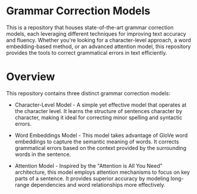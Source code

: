 # Grammar Correction Models
This is a repository that houses state-of-the-art grammar correction models, each leveraging different techniques for improving text accuracy and fluency. Whether you're looking for a character-level approach, a word embedding-based method, or an advanced attention model, this repository provides the tools to correct grammatical errors in text efficiently.

# Overview
This repository contains three distinct grammar correction models:

- Character-Level Model - 
A simple yet effective model that operates at the character level. It learns the structure of sentences character by character, making it ideal for correcting minor spelling and syntactic errors.

- Word Embeddings Model - 
This model takes advantage of GloVe word embeddings to capture the semantic meaning of words. It corrects grammatical errors based on the context provided by the surrounding words in the sentence.

- Attention Model - 
Inspired by the "Attention is All You Need" architecture, this model employs attention mechanisms to focus on key parts of a sentence. It provides superior accuracy by modeling long-range dependencies and word relationships more effectively.

